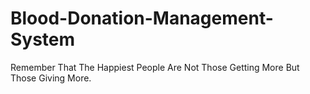 # Blood-Donation-Management-System
Remember That The Happiest People Are Not Those Getting More But Those Giving More.
